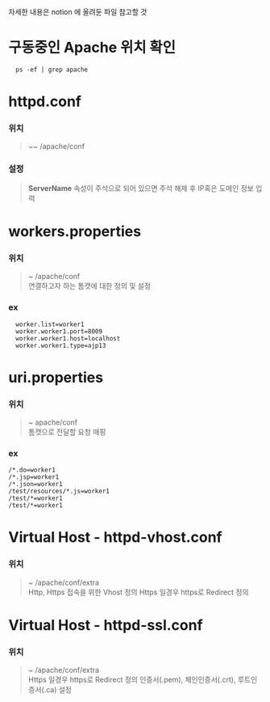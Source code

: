 
자세한 내용은 notion 에 올려둔 파일 참고할 것 


# 구동중인 Apache 위치 확인
  ``` shell
    ps -ef | grep apache
  ```
  
# httpd.conf
  ### 위치
  > ~~ /apache/conf
  ### 설정
  > **ServerName** 속성이 주석으로 되어 있으면 주석 해제 후 IP혹은 도메인 정보 입력
# workers.properties
  
  ### 위치
   > ~ /apache/conf <br>
    연결하고자 하는 톰캣에 대한 정의 및 설정
  ### ex
  ``` shell
    worker.list=worker1
    worker.worker1.port=8009
    worker.worker1.host=localhost
    worker.worker1.type=ajp13
  ```
# uri.properties
  ### 위치
  > ~ apache/conf <br>
    톰캣으로 전달할 요청 매핑
  
  ### ex
  ``` shell
  /*.do=worker1
  /*.jsp=worker1
  /*.json=worker1
  /test/resources/*.js=worker1
  /test/*=worker1
  /test/*=worker1
```
# Virtual Host - httpd-vhost.conf
  ### 위치
  > ~ /apache/conf/extra <br> 
    Http, Https 접속을 위한 Vhost 정의
    Https 일경우 https로 Redirect 정의
# Virtual Host - httpd-ssl.conf
  ### 위치
  > ~ /apache/conf/extra <br>
  Https 일경우 https로 Redirect 정의
  인증서(.pem), 체인인증서(.crt), 루트인증서(.ca) 설정


